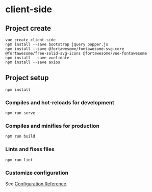 # client-side

## Project create
```
vue create client-side
npm install --save bootstrap jquery popper.js
npm install --save @fortawesome/fontawesome-svg-core @fortawesome/free-solid-svg-icons @fortawesome/vue-fontawesome
npm install --save vuelidate
npm install --save axios
```

## Project setup
```
npm install
```

### Compiles and hot-reloads for development
```
npm run serve
```

### Compiles and minifies for production
```
npm run build
```

### Lints and fixes files
```
npm run lint
```

### Customize configuration
See [Configuration Reference](https://cli.vuejs.org/config/).
